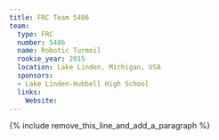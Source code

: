 ```yaml
---
title: FRC Team 5486
team:
  type: FRC
  number: 5486
  name: Robotic Turmoil
  rookie_year: 2015
  location: Lake Linden, Michigan, USA
  sponsors:
  - Lake Linden-Hubbell High School
  links:
    Website:
---
```


{% include remove_this_line_and_add_a_paragraph %}
